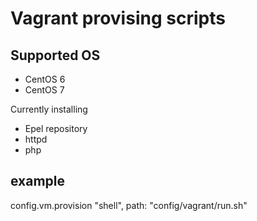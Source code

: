 Vagrant provising scripts
=========================

Supported OS
-------------------
- CentOS 6
- CentOS 7

Currently installing
- Epel repository
- httpd
- php


example
-------
config.vm.provision "shell", path: "config/vagrant/run.sh"
